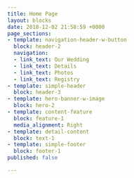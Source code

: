 ```yaml
---
title: Home Page
layout: blocks
date: 2018-12-02 21:58:59 +0000
page_sections:
- template: navigation-header-w-button
  block: header-2
  navigation:
  - link_text: Our Wedding
  - link_text: Details
  - link_text: Photos
  - link_text: Registry
- template: simple-header
  block: header-3
- template: hero-banner-w-image
  block: hero-2
- template: content-feature
  block: feature-1
  media_alignment: Right
- template: detail-content
  block: text-1
- template: simple-footer
  block: footer-1
published: false

---
```

